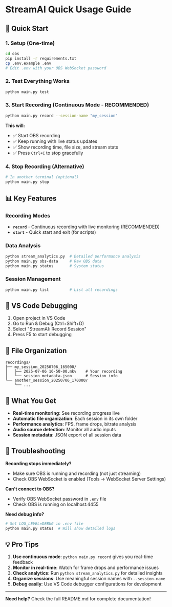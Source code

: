 # StreamAI Quick Usage Guide

## 🚀 Quick Start

### 1. Setup (One-time)
```bash
cd obs
pip install -r requirements.txt
cp .env.example .env
# Edit .env with your OBS WebSocket password
```

### 2. Test Everything Works
```bash
python main.py test
```

### 3. Start Recording (Continuous Mode - RECOMMENDED)
```bash
python main.py record --session-name "my_session"
```

**This will:**
- ✅ Start OBS recording
- ✅ Keep running with live status updates
- ✅ Show recording time, file size, and stream stats
- ✅ Press `Ctrl+C` to stop gracefully

### 4. Stop Recording (Alternative)
```bash
# In another terminal (optional)
python main.py stop
```

## 📊 Key Features

### Recording Modes
- **`record`** - Continuous recording with live monitoring (RECOMMENDED)
- **`start`** - Quick start and exit (for scripts)

### Data Analysis
```bash
python stream_analytics.py  # Detailed performance analysis
python main.py obs-data     # Raw OBS data
python main.py status       # System status
```

### Session Management
```bash
python main.py list         # List all recordings
```

## 🔧 VS Code Debugging

1. Open project in VS Code
2. Go to Run & Debug (Ctrl+Shift+D)
3. Select "StreamAI: Record Session" 
4. Press F5 to start debugging

## 📁 File Organization

```
recordings/
├── my_session_20250706_165000/
│   ├── 2025-07-06 16-50-00.mkv    # Your recording
│   └── session_metadata.json      # Session info
└── another_session_20250706_170000/
    └── ...
```

## 🎯 What You Get

- **Real-time monitoring**: See recording progress live
- **Automatic file organization**: Each session in its own folder
- **Performance analytics**: FPS, frame drops, bitrate analysis
- **Audio source detection**: Monitor all audio inputs
- **Session metadata**: JSON export of all session data

## 🐛 Troubleshooting

**Recording stops immediately?**
- Make sure OBS is running and recording (not just streaming)
- Check OBS WebSocket is enabled (Tools → WebSocket Server Settings)

**Can't connect to OBS?**
- Verify OBS WebSocket password in `.env` file
- Check OBS is running on localhost:4455

**Need debug info?**
```bash
# Set LOG_LEVEL=DEBUG in .env file
python main.py status  # Will show detailed logs
```

## 💡 Pro Tips

1. **Use continuous mode**: `python main.py record` gives you real-time feedback
2. **Monitor in real-time**: Watch for frame drops and performance issues
3. **Check analytics**: Run `python stream_analytics.py` for detailed insights
4. **Organize sessions**: Use meaningful session names with `--session-name`
5. **Debug easily**: Use VS Code debugger configurations for development

---

**Need help?** Check the full README.md for complete documentation!
